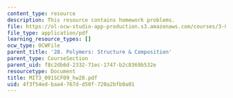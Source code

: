 ```yaml
---
content_type: resource
description: This resource contains homework problems.
file: https://ol-ocw-studio-app-production.s3.amazonaws.com/courses/3-091sc-introduction-to-solid-state-chemistry-fall-2010/4f3f54edbaa4767dd50f720a2bfb0a01_MIT3_091SCF09_hw28.pdf
file_type: application/pdf
learning_resource_types: []
ocw_type: OCWFile
parent_title: '28. Polymers: Structure & Composition'
parent_type: CourseSection
parent_uid: f8c2db6d-2332-71ec-1747-b2c8369b532e
resourcetype: Document
title: MIT3_091SCF09_hw28.pdf
uid: 4f3f54ed-baa4-767d-d50f-720a2bfb0a01
---
```

